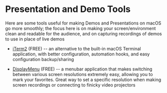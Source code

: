 # Presentation and Demo Tools

Here are some tools useful for making Demos and Presentations on macOS go
more smoothly; the focus here is on making your screen/environment clean and
readable for the audience, and on capturing recordings of demos to use in
place of live demos

- [iTerm2](https://iterm2.com) (FREE) -- an alternative to the built-in macOS
  Terminal application, with better configuration, automation hooks, and easy
  configuration backup/sharing

- [DisplayMenu](http://displaymenu.milchimgemuesefach.de/) (FREE) -- a
  menubar application that makes switching between various screen resolutions
  extremely easy, allowing you to mark your favorites. Great way to set a
  specific resolution when making screen recordings or connecting to finicky
  video projectors